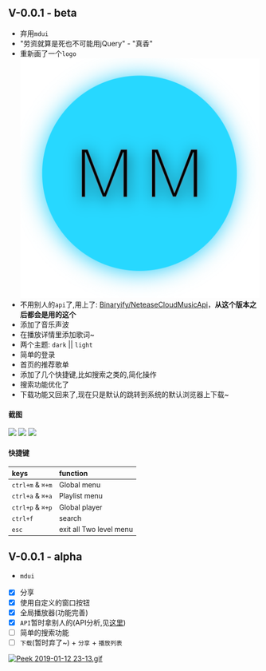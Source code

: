 ## V-0.0.1 - beta
- 弃用`mdui`
- "劳资就算是死也不可能用jQuery" - "真香"
- 重新画了一个`logo`
![](./app/assets/moe.png)
- 不用别人的`api`了,用上了: [Binaryify/NeteaseCloudMusicApi](https://github.com/Binaryify/NeteaseCloudMusicApi)，**从这个版本之后都会是用的这个**
- 添加了音乐声波
- 在播放详情里添加歌词~
- 两个主题: `dark` || `light`
- 简单的登录
- 首页的推荐歌单
- 添加了几个快捷键,比如搜索之类的,简化操作
- 搜索功能优化了
- 下载功能又回来了,现在只是默认的跳转到系统的默认浏览器上下载~

#### 截图
![](https://files.catbox.moe/mcu06j.gif)
![](https://files.catbox.moe/2e46iw.gif)
![](https://files.catbox.moe/iypdtq.gif)

#### 快捷键
| keys | function     |
| :------------- | :------------- |
| `ctrl+m` & `⌘+m`       | Global menu  |
| `ctrl+a` & `⌘+a`       | Playlist menu |
| `ctrl+p` & `⌘+p`       | Global player |
| `ctrl+f`       | search |
| `esc` | exit all Two level menu |

## V-0.0.1 - alpha
- `mdui`
- [x] 分享
- [x] 使用自定义的窗口按钮
- [x] 全局播放器(功能完善)
- [x] `API`暂时拿别人的(API分析,见[这里](API.md))
- [ ] 简单的搜索功能
- [ ] `下载`(暂时弃了~) + `分享` + `播放列表`

[![Peek 2019-01-12 23-13.gif](https://i.loli.net/2019/01/12/5c3a0bcf57eaf.gif)](https://i.loli.net/2019/01/12/5c3a0bcf57eaf.gif)
